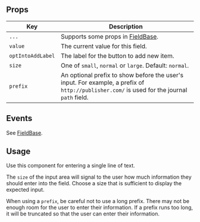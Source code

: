 ## Props

| Key | Description |
| --- | --- |
| `...` | Supports some props in [FieldBase](#/component/Form/fields/FieldBase). |
| `value` | The current value for this field. |
| `optIntoAddLabel` | The label for the button to add new item. |
| `size` | One of `small`, `normal` or `large`. Default: `normal`. |
| `prefix` | An optional prefix to show before the user's input. For example, a prefix of `http://publisher.com/` is used for the journal `path` field. |

## Events

See [FieldBase](#/component/Form/fields/FieldBase).

## Usage

Use this component for entering a single line of text.

The `size` of the input area will signal to the user how much information they should enter into the field. Choose a size that is sufficient to display the expected input.

When using a `prefix`, be careful not to use a long prefix. There may not be enough room for the user to enter their information. If a prefix runs too long, it will be truncated so that the user can enter their information.
